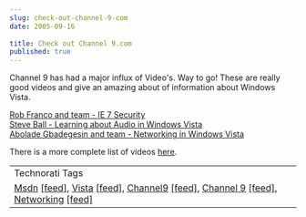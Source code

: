 ```yaml
---
slug: check-out-channel-9-com
date: 2005-09-16
 
title: Check out Channel 9.com
published: true
---
```

Channel 9 has had a major influx of Video's.  Way to go!  These are really good videos and give an amazing about of information about Windows Vista.<p /><a href="http://channel9.msdn.com/Showpost.aspx?postid=116353">Rob Franco and team - IE 7 Security</a><br /><a href="http://channel9.msdn.com/Showpost.aspx?postid=116347">Steve Ball - Learning about Audio in Windows Vista</a><br /><a href="http://channel9.msdn.com/Showpost.aspx?postid=116349">Abolade Gbadegesin and team - Networking in Windows Vista</a><p />There is a more complete list of videos <a href="http://channel9.msdn.com/showforum.aspx?forumid=14">here</a>.<p /><table class="TechnoratiHead TagHeader">
<tr><td>Technorati Tags</td></tr>
<tr class="Technorati"><td>
<a href="http://www.technorati.com/tag/Msdn" class="Tag" rel="tag">Msdn</a> <a href="http://feeds.technorati.com/feed/posts/tag/Msdn" class="Tag">[feed]</a>, <a href="http://www.technorati.com/tag/Vista" class="Tag" rel="tag">Vista</a> <a href="http://feeds.technorati.com/feed/posts/tag/Vista" class="Tag">[feed]</a>, <a href="http://www.technorati.com/tag/Channel9" class="Tag" rel="tag">Channel9</a> <a href="http://feeds.technorati.com/feed/posts/tag/Channel9" class="Tag">[feed]</a>, <a href="http://www.technorati.com/tag/Channel%209" class="Tag" rel="tag">Channel 9</a> <a href="http://feeds.technorati.com/feed/posts/tag/Channel%209" class="Tag">[feed]</a>, <a href="http://www.technorati.com/tag/Networking" class="Tag" rel="tag">Networking</a> <a href="http://feeds.technorati.com/feed/posts/tag/Networking" class="Tag">[feed]</a>
</td></tr>
</table><div class="blogger-post-footer"><img class="posterous_download_image" src="https://blogger.googleusercontent.com/tracker/8109338-112690621594873627?l=www.kinlan.co.uk%2Findex.html" height="1" alt="" width="1" /></div>

